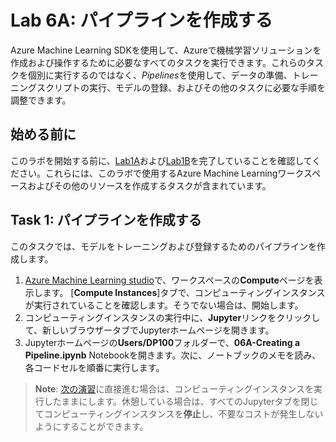 # Lab 6A: パイプラインを作成する

Azure Machine Learning SDKを使用して、Azureで機械学習ソリューションを作成および操作するために必要なすべてのタスクを実行できます。これらのタスクを個別に実行するのではなく、*Pipelines*を使用して、データの準備、トレーニングスクリプトの実行、モデルの登録、およびその他のタスクに必要な手順を調整できます。

## 始める前に

このラボを開始する前に、[Lab1A](Lab01A.md)および[Lab1B](Lab01B.md)を完了していることを確認してください。これらには、このラボで使用するAzure Machine Learningワークスペースおよびその他のリソースを作成するタスクが含まれています。

## Task 1: パイプラインを作成する

このタスクでは、モデルをトレーニングおよび登録するためのパイプラインを作成します。

1. [Azure Machine Learning studio](https://ml.azure.com)で、ワークスペースの**Compute**ページを表示します。 [**Compute Instances**]タブで、コンピューティングインスタンスが実行されていることを確認します。そうでない場合は、開始します。
2. コンピューティングインスタンスの実行中に、**Jupyter**リンクをクリックして、新しいブラウザータブでJupyterホームページを開きます。
3. Jupyterホームページの**Users/DP100**フォルダーで、**06A-Creating a Pipeline.ipynb** Notebookを開きます。次に、ノートブックのメモを読み、各コードセルを順番に実行します。

> **Note**: [次の演習](Lab06B.md)に直接進む場合は、コンピューティングインスタンスを実行したままにします。休憩している場合は、すべてのJupyterタブを閉じてコンピューティングインスタンスを**停止**し、不要なコストが発生しないようにすることができます。